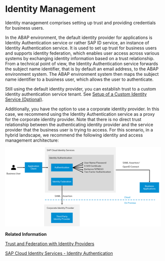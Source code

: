 <!-- loio783103882c604a06b244ece500e59857 -->

# Identity Management

Identity management comprises setting up trust and providing credentials for business users.



In the ABAP environment, the default identity provider for applications is Identity Authentication service or rather SAP ID service, an instance of Identity Authentication service. It is used to set up trust for business users and supports identity federation, which enables user access across various systems by exchanging identity information based on a trust relationship. From a technical point of view, the Identity Authentication service forwards the subject name identifier, that is by default an email address, to the ABAP environment system. The ABAP environment system then maps the subject name identifier to a business user, which allows the user to authenticate.

Still using the default identity provider, you can establish trust to a custom identity authentication service tenant. See [Setup of a Custom Identity Service \(Optional\)](../20-getting-started/setup-of-a-custom-identity-service-optional-550251a.md).

Additionally, you have the option to use a corporate identity provider. In this case, we recommend using the Identity Authentication service as a proxy for the corporate identity provider. Note that there is no direct trust relationship between the authenticating identity provider and the service provider that the business user is trying to access. For this scenario, in a hybrid landscape, we recommend the following identity and access management architecture:

![](images/IAM_Hybrid_Landscape_Architecture_c3494d2.png)

**Related Information**  


[Trust and Federation with Identity Providers](https://help.sap.com/viewer/65de2977205c403bbc107264b8eccf4b/Cloud/en-US/cb1bc8f1bd5c482e891063960d7acd78.html)

[SAP Cloud Identity Services - Identity Authentication](https://help.sap.com/viewer/product/IDENTITY_AUTHENTICATION/Cloud/en-US)

